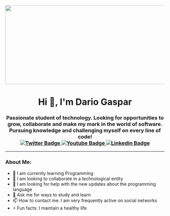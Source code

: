 <div id="header" style="display: flex; justify-content: center;">
  <img src="https://media.istockphoto.com/id/1449224970/es/foto/gr%C3%A1fico-financiero-abstracto-con-gr%C3%A1fico-de-velas-de-l%C3%ADnea-de-tendencia-alcista-en-el-mercado.jpg?b=1&s=170667a&w=0&k=20&c=mKkoxJpoCuXLBygcyKmVT_i17TSC4U_ou1fEcCy6GJU=" width="900" height="250">
</div>
  <h1 align="center">Hi 👋, I'm Dario Gaspar </h1>
  <h3 align="center">Passionate student of technology. Looking for opportunities to grow, collaborate and make my mark in the world of software. Pursuing knowledge and challenging myself on every line of code!
    
</div>
<div id="badges" align="center">
  <a href="https://twitter.com/darioGasspar" target="_blank">
    <img src="https://img.shields.io/twitter/url?url=https%3A%2F%2Ftwitter.com%2FdarioGasspar"
      alt = "Twitter Badge"/>
  </a>
  <a href="https://www.youtube.com/channel/UCVfQudY3Qhx2ce0L7_8xGzg" target="_blank">
    <img src="https://img.shields.io/youtube/channel/subscribers/UCVfQudY3Qhx2ce0L7_8xGzg"
      alt = "Youtube Badge"/>
  </a>
  <a href="https://www.linkedin.com/in/dario-gaspar-0b044a280/"_blank">
    <img src="https://img.shields.io/badge/-LinkedIn-https%3A%2F%2Fwww.linkedin.com%2Fin%2Fdario-gaspar-0b044a280%2F-blue?logo=linkedin"
      alt = "Linkedin Badge"/>
  </a>
</div>
    
---

### About Me:
- 🌱 I am currently learning Programming
- 👯 I am looking to collaborate in a technological entity
- 🤔 I am looking for help with the new updates about the programming language
- 💬 Ask me for ways to study and learn
- 📫 How to contact me: I am very frequently active on social networks
- ⚡ Fun facts: I maintain a healthy life

